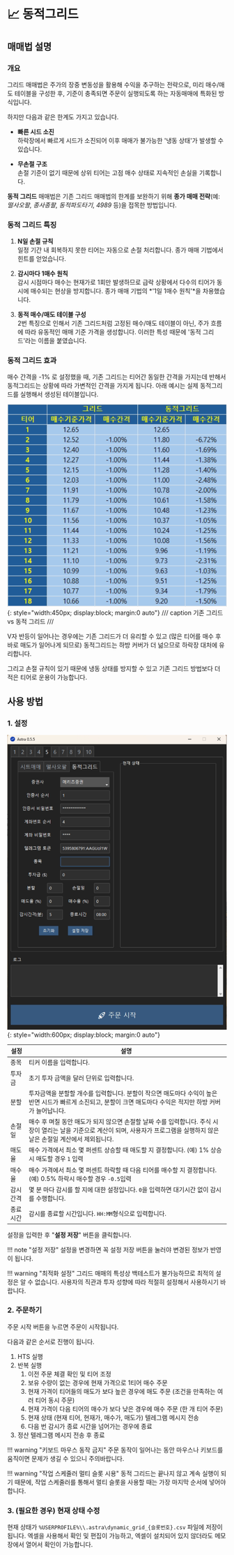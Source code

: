 # 📈 동적그리드

## 매매법 설명

### 개요

그리드 매매법은 주가의 장중 변동성을 활용해 수익을 추구하는 전략으로, 미리 매수/매도 테이블을 구성한 후, 기준이 충족되면 주문이 실행되도록 하는 자동매매에 특화된 방식입니다.

하지만 다음과 같은 한계도 가지고 있습니다.

- **빠른 시드 소진**  
  하락장에서 빠르게 시드가 소진되어 이후 매매가 불가능한 '냉동 상태'가 발생할 수 있습니다.

- **무손절 구조**  
  손절 기준이 없기 때문에 상위 티어는 고점 매수 상태로 지속적인 손실을 기록합니다.

**동적 그리드** 매매법은 기존 그리드 매매법의 한계를 보완하기 위해 **종가 매매 전략**(예: *떨사오팔*, *종사종팔*, *동적파도타기*, *4989* 등)을 접목한 방법입니다.

### 동적 그리드 특징

1. **N일 손절 규칙**  
   일정 기간 내 회복하지 못한 티어는 자동으로 손절 처리합니다. 종가 매매 기법에서 힌트를 얻었습니다.

2. **감시마다 1매수 원칙**  
   감시 시점마다 매수는 현재가로 1회만 발생하므로 급락 상황에서 다수의 티어가 동시에 매수되는 현상을 방지합니다. 종가 매매 기법의 *'1일 1매수 원칙'*을 차용했습니다.

3. **동적 매수/매도 테이블 구성**  
   2번 특징으로 인해서 기존 그리드처럼 고정된 매수/매도 테이블이 아닌, 주가 흐름에 따라 유동적인 매매 기준 가격을 생성합니다. 이러한 특성 때문에 '동적 그리드'라는 이름을 붙였습니다.

### 동적 그리드 효과
매수 간격을 -1% 로 설정했을 때, 기존 그리드는 티어간 동일한 간격을 가지는데 반해서 동적그리드는 상황에 따라 가변적인 간격을 가지게 됩니다. 아래 예시는 실제 동적그리드를 실행해서 생성된 테이블입니다.

![](images/dynamic_grid_comparision.png){: style="width:450px; display:block; margin:0 auto"}
/// caption
기존 그리드 vs 동적 그리드
///

V자 반등이 일어나는 경우에는 기존 그리드가 더 유리할 수 있고 (많은 티어를 매수 후 바로 매도가 일어나게 되므로) 동적그리드는 하방 커버가 더 넒으므로 하락장 대처에 유리합니다. 

그리고 손절 규칙이 있기 때문에 냉동 상태를 방지할 수 있고 기존 그리드 방법보다 더 적은 티어로 운용이 가능합니다.


## 사용 방법
### 1. 설정
![](images/dynamic_grid.png){: style="width:600px; display:block; margin:0 auto"}

|설정|설명|
|---|---|
| 종목| 티커 이름을 입력합니다.|
| 투자금| 초기 투자 금액을 달러 단위로 입력합니다.|
| 분할| 투자금액을 분할할 개수를 입력합니다. 분할이 작으면 매도마다 수익이 높은 반면 시드가 빠르게 소진되고, 분할이 크면 매도마다 수익은 적지만 하방 커버가 늘어납니다.|
| 손절일| 매수 후 며칠 동안 매도가 되지 않으면 손절할 날짜 수를 입력합니다. 주식 시장이 열리는 날을 기준으로 계산이 되며, 사용자가 프로그램을 실행하지 않은 날은 손절일 계산에서 제외됩니다.|
| 매도율| 매수 가격에서 최소 몇 퍼센트 상승할 때 매도할 지 결정합니다. (예) 1% 상승시 매도할 경우 `1` 입력|
| 매수율| 매수 가격에서 최소 몇 퍼센트 하락할 때 다음 티어를 매수할 지 결정합니다. (예) 0.5% 하락시 매수할 경우 `-0.5`입력|
| 감시간격| 몇 분 마다 감시를 할 지에 대한 설정입니다. `0`을 입력하면 대기시간 없이 감시를 수행합니다.|
| 종료시간| 감시를 종료할 시간입니다. `HH:MM`형식으로 입력합니다.|

설정을 입력한 후 "**설정 저장**" 버튼을 클릭합니다.

!!! note "설정 저장"
    설정을 변경하면 꼭 설정 저장 버튼을 눌러야 변경된 정보가 반영이 됩니다.

!!! warning "최적화 설정"
    그리드 매매의 특성상 백테스트가 불가능하므로 최적의 설정은 알 수 없습니다. 사용자의 직관과 투자 성향에 따라 적절히 설정해서 사용하시기 바랍니다.

### 2. 주문하기
주문 시작 버튼을 누르면 주문이 시작됩니다.

다음과 같은 순서로 진행이 됩니다.

1. HTS 실행
2. 반복 실행
      1. 이전 주문 체결 확인 및 티어 조정
      2. 보유 수량이 없는 경우에 현재 가격으로 1티어 매수 주문
      2. 현재 가격이 티어들의 매도가 보다 높은 경우에 매도 주문 (조건을 만족하는 여러 티어 동시 주문)
      3. 현재 가격이 다음 티어의 매수가 보다 낮은 경우에 매수 주문 (한 개 티어 주문)
      4. 현재 상태 (현재 티어, 현재가, 매수가, 매도가) 텔레그램 메시지 전송
      5. 다음 번 감시가 종료 시간을 넘어가는 경우에 종료
3. 정산 텔레그램 메시지 전송 후 종료

!!! warning "키보드 마우스 동작 금지"
    주문 동작이 일어나는 동안 마우스나 키보드를 움직이면 문제가 생길 수 있으니 주의바랍니다.

!!! warning "작업 스케줄러 멀티 슬롯 시용"
    동적 그리드는 끝나지 않고 계속 실행이 되기 때문에, 작업 스케줄러를 통해서 멀티 슬롯을 사용할 때는 가장 마지막 순서에 넣어야 합니다.

### 3. (필요한 경우) 현재 상태 수정
현재 상태가 `%USERPROFILE%\\.astra\dynamic_grid_{슬롯번호}.csv` 파일에 저장이 됩니다. 엑셀을 사용해서 확인 및 편집이 가능하고, 엑셀이 설치되어 있지 않더라도 메모장에서 열어서 확인이 가능합니다. 
